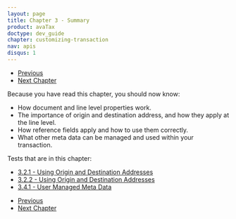 ```yaml
---
layout: page
title: Chapter 3 - Summary
product: avaTax
doctype: dev_guide
chapter: customizing-transaction
nav: apis
disqus: 1
---
```


<ul class="pager">
  <li class="previous"><a href="/avatax/dev-guide/customizing-transaction/user-managed-meta-data/"><i class="glyphicon glyphicon-chevron-left"></i>Previous</a></li>
  <li class="next"><a href="/avatax/dev-guide/reconciliation/">Next Chapter<i class="glyphicon glyphicon-chevron-right"></i></a></li>
</ul>

Because you have read this chapter, you should now know:
<ul class="dev-guide-list">
    <li>How document and line level properties work.</li>
    <li>The importance of origin and destination address, and how they apply at the line level.</li>
    <li>How reference fields apply and how to use them correctly.</li>
    <li>What other meta data can be managed and used within your transaction.</li>
</ul>

Tests that are in this chapter:
<ul class="dev-guide-list">
  <li><a href="/avatax/dev-guide/customizing-transaction/origin-and-destination/#test1">3.2.1 - Using Origin and Destination Addresses</a></li>
  <li><a href="/avatax/dev-guide/customizing-transaction/origin-and-destination/#test2">3.2.2 - Using Origin and Destination Addresses</a></li>
  <li><a href="/avatax/dev-guide/customizing-transaction/user-managed-meta-data/#test1">3.4.1 - User Managed Meta Data</a></li>
</ul>

<ul class="pager">
  <li class="previous"><a href="/avatax/dev-guide/customizing-transaction/user-managed-meta-data/"><i class="glyphicon glyphicon-chevron-left"></i>Previous</a></li>
  <li class="next"><a href="/avatax/dev-guide/reconciliation/">Next Chapter<i class="glyphicon glyphicon-chevron-right"></i></a></li>
</ul>